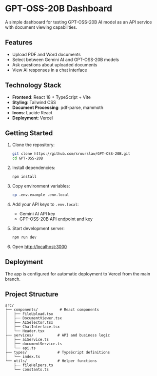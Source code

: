 # GPT-OSS-20B Dashboard

A simple dashboard for testing GPT-OSS-20B AI model as an API service with document viewing capabilities.

## Features

- Upload PDF and Word documents
- Select between Gemini AI and GPT-OSS-20B models
- Ask questions about uploaded documents
- View AI responses in a chat interface

## Technology Stack

- **Frontend**: React 18 + TypeScript + Vite
- **Styling**: Tailwind CSS
- **Document Processing**: pdf-parse, mammoth
- **Icons**: Lucide React
- **Deployment**: Vercel

## Getting Started

1. Clone the repository:
   ```bash
   git clone https://github.com/srourslaw/GPT-OSS-20B.git
   cd GPT-OSS-20B
   ```

2. Install dependencies:
   ```bash
   npm install
   ```

3. Copy environment variables:
   ```bash
   cp .env.example .env.local
   ```

4. Add your API keys to `.env.local`:
   - Gemini AI API key
   - GPT-OSS-20B API endpoint and key

5. Start development server:
   ```bash
   npm run dev
   ```

6. Open [http://localhost:3000](http://localhost:3000)

## Deployment

The app is configured for automatic deployment to Vercel from the main branch.

## Project Structure

```
src/
├── components/          # React components
│   ├── FileUpload.tsx
│   ├── DocumentViewer.tsx
│   ├── AISelector.tsx
│   ├── ChatInterface.tsx
│   └── Header.tsx
├── services/           # API and business logic
│   ├── aiService.ts
│   ├── documentService.ts
│   └── api.ts
├── types/              # TypeScript definitions
│   └── index.ts
└── utils/              # Helper functions
    ├── fileHelpers.ts
    └── constants.ts
```
